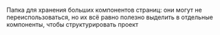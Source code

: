 Папка для хранения больших компонентов страниц: они могут не переиспользоваться, но их всё равно полезно выделить в отдельные компоненты, чтобы структурировать проект